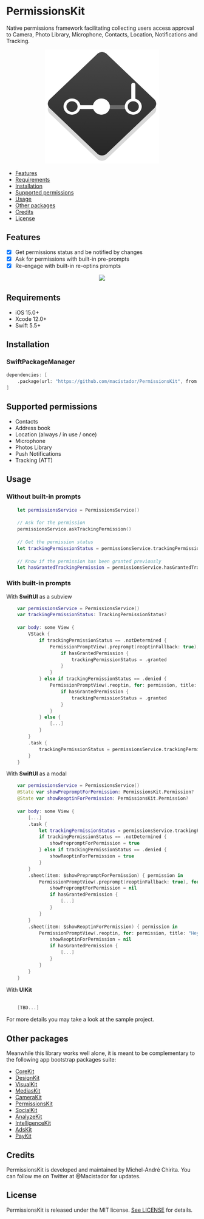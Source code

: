 # PermissionsKit
Native permissions framework facilitating collecting users access approval to Camera, Photo Library, Microphone, Contacts, Location, Notifications and Tracking.

<p align="center">
  <img src="https://github.com/macistador/PermissionsKit/blob/main/IconPermissionsKit.png"  width="300" height="300"/>
</p>

- [Features](#features)
- [Requirements](#requirements)
- [Installation](#installation)
- [Supported permissions](#Supported_permissions)
- [Usage](#usage)
- [Other packages](#other-packages)
- [Credits](#credits)
- [License](#license)

## Features

- [x] Get permissions status and be notified by changes
- [x] Ask for permissions with built-in pre-prompts 
- [x] Re-engage with built-in re-optins prompts 

<p align="center">
  <img src="https://github.com/macistador/PermissionsKit/blob/main/demo.gif"/>
</p>

## Requirements

- iOS 15.0+
- Xcode 12.0+
- Swift 5.5+

## Installation

### SwiftPackageManager

```swift
dependencies: [
    .package(url: "https://github.com/macistador/PermissionsKit", from: "0.0.4")
]
```

## Supported permissions

- Contacts
- Address book
- Location (always / in use / once)
- Microphone
- Photos Library
- Push Notifications
- Tracking (ATT)


## Usage

### Without built-in prompts

```swift
    let permissionsService = PermissionsService()
        
    // Ask for the permission
    permissionsService.askTrackingPermission()
        
    // Get the permission status
    let trackingPermissionStatus = permissionsService.trackingPermissionStatus
    
    // Know if the permission has been granted previously
    let hasGrantedTrackingPermission = permissionsService.hasGrantedTrackingPermission
```


### With built-in prompts

With __SwiftUI__ as a subview 
```swift
    var permissionsService = PermissionsService()
    var trackingPermissionStatus: TrackingPermissionStatus?
    
    var body: some View {
        VStack {
            if trackingPermissionStatus == .notDetermined {
                PermissionPromptView(.preprompt(reoptinFallback: true), for: permission, title: "Hey there we need this permission!") { hasGrantedPermission in
                    if hasGrantedPermission {
                        trackingPermissionStatus = .granted
                    }
                }
            } else if trackingPermissionStatus == .denied {
                PermissionPromptView(.reoptin, for: permission, title: "Hey there please change your mind!") { hasGrantedPermission in
                    if hasGrantedPermission {
                        trackingPermissionStatus = .granted
                    }
                }
            } else {
                [...]
            }      
        }
        .task {
            trackingPermissionStatus = permissionsService.trackingPermissionStatus
        }
    }
```


With __SwiftUI__ as a modal
```swift
    var permissionsService = PermissionsService()
    @State var showPrepromptForPermission: PermissionsKit.Permission?
    @State var showReoptinForPermission: PermissionsKit.Permission?
    
    var body: some View {
        [...]
        .task {
            let trackingPermissionStatus = permissionsService.trackingPermissionStatus
            if trackingPermissionStatus == .notDetermined {
                showPrepromptForPermission = true
            } else if trackingPermissionStatus == .denied {
                showReoptinForPermission = true
            }
        }
        .sheet(item: $showPrepromptForPermission) { permission in
            PermissionPromptView(.preprompt(reoptinFallback: true), for: permission, title: "Hey there we need this permission!") { hasGrantedPermission in
                showPrepromptForPermission = nil
                if hasGrantedPermission {
                    [...]
                }
            }
        }
        .sheet(item: $showReoptinForPermission) { permission in
            PermissionPromptView(.reoptin, for: permission, title: "Hey there please change your mind!") { hasGrantedPermission in
                showReoptinForPermission = nil
                if hasGrantedPermission {
                    [...]
                }
            }
        }
    }
```

With __UIKit__
```swift
    
    [TBD...]

```


For more details you may take a look at the sample project.

## Other packages

Meanwhile this library works well alone, it is meant to be complementary to the following app bootstrap packages suite: 

- [CoreKit](https://github.com/macistador/CoreKit)
- [DesignKit](https://github.com/macistador/DesignKit)
- [VisualKit](https://github.com/macistador/VisualKit)
- [MediasKit](https://github.com/macistador/MediasKit)
- [CameraKit](https://github.com/macistador/CameraKit)
- [PermissionsKit](https://github.com/macistador/PermissionsKit)
- [SocialKit](https://github.com/macistador/SocialKit)
- [AnalyzeKit](https://github.com/macistador/AnalyzeKit)
- [IntelligenceKit](https://github.com/macistador/IntelligenceKit)
- [AdsKit](https://github.com/macistador/AdsKit)
- [PayKit](https://github.com/macistador/PayKit)

## Credits

PermissionsKit is developed and maintained by Michel-André Chirita. You can follow me on Twitter at @Macistador for updates.

## License

PermissionsKit is released under the MIT license. [See LICENSE](https://github.com/macistador/permissionskit/blob/master/LICENSE) for details.
